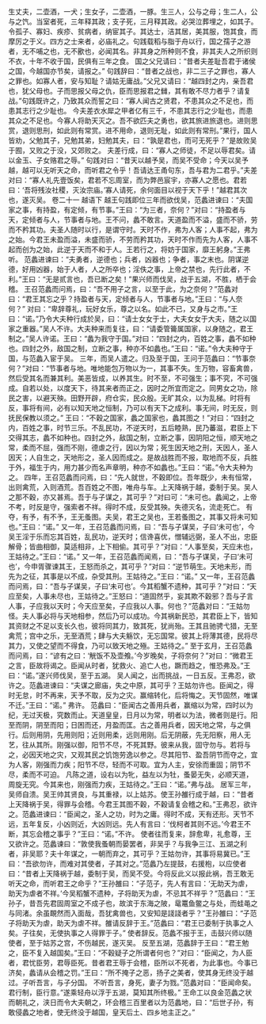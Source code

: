 <!-- { "loadSidebar": true } -->
生丈夫，二壶酒，一犬；生女子，二壶酒，一豚。生三人，公与之母；生二人，公与之饩。当室者死，三年释其政；支子死，三月释其政。必哭泣葬埋之，如其子。令孤子、寡妇、疾疹、贫病者，纳宦其子。其达士，洁其居，美其服，饱其食，而摩厉之于义。四方之士来者，必庙礼之。句践载稻与脂于舟以行，国之孺子之游者，无不哺之也，无不歠也，必闻其名。非其身之所种则不食，非其夫人之所织则不衣，十年不收于国，民俱有三年之食。
国之父兄请曰：“昔者夫差耻吾君于诸侯之国，今越国亦节矣，请报之。”
句践辞曰：“昔者之战也，非二三子之罪也，寡人之罪也。如寡人者，安与知耻？请姑无庸战。”父兄又请曰：“越四封之内，亲吾君也，犹父母也。子而思报父母之仇，臣而思报君之雠，其有敢不尽力者乎？请复战。”句践既许之，乃致其众而誓之曰：“寡人闻古之贤君，不患其众之不足也，而患其志行之少耻也。
今夫差衣水犀之甲者亿有三千，不患其志行之少耻也，而患其众之不足也。今寡人将助天灭之。吾不欲匹夫之勇也，欲其旅进旅退也。进则思赏，退则思刑，如此则有常赏。进不用命，退则无耻，如此则有常刑。”果行，国人皆劝，父勉其子，兄勉其弟，妇勉其夫，曰：“孰是君也，而可无死乎？”是故败吴于囿，又败之于没，又郊败之。
夫差行成，曰：“寡人之师徒，不足以辱君矣。请以金玉、子女赂君之辱。”
句践对曰：“昔天以越予吴，而吴不受命；今天以吴予越，越可以无听天之命，而听君之令乎！吾请达王甬句东，吾与君为二君乎。”夫差对曰：“寡人礼先壹饭矣，君若不忘周室，而为弊邑宸宇，亦寡人之愿也。君若曰：‘吾将残汝社稷，灭汝宗庙。’寡人请死，余何面目以视于天下乎！”越君其次也，遂灭吴。
卷二十一 越语下
 越王句践即位三年而欲伐吴，范蠡进谏曰：“夫国家之事，有持盈，有定倾，有节事。”王曰：“为三者，奈何？”对曰：“持盈者与天，定倾者与人，节事者与地。王不问，蠡不敢言。天道盈而不溢，盛而不骄，劳而不矜其功。夫圣人随时以行，是谓守时。天时不作，弗为人客；人事不起，弗为之始。今君王未盈而溢，未盛而骄，不劳而矜其功，天时不作而先为人客，人事不起而创为之始，此逆于天而不和于人。王若行之，将妨于国家，靡王躬身。”王弗听。
范蠡进谏曰：“夫勇者，逆德也；兵者，凶器也；争者，事之末也。阴谋逆德，好用凶器，始于人者，人之所卒也；淫佚之事，上帝之禁也，先行此者，不利。”王曰：“无是贰言也，吾已断之矣！”果兴师而伐吴，战于五湖，不胜，栖于会稽。
王召范蠡而问焉，曰：“吾不用子之言，以至于此，为之奈何？”范蠡对曰：“君王其忘之乎？持盈者与天，定倾者与人，节事者与地。”王曰：“与人奈何？”
对曰：“卑辞尊礼，玩好女乐，尊之以名。如此不已，又身与之市。”王曰：“诺。”乃令大夫种行成於吴，曰：“请士女女于士，大夫女女于大夫，随之以国家之重器。”吴人不许。大夫种来而复往，曰：“请委管籥属国家，以身随之，君王制之。”吴人许诺。王曰：“蠡为我守于国。”对曰：“四封之内，百姓之事，蠡不如种也。四封之外，敌国之制，立断之事，种亦不如蠡也。”王曰：“诺。”令大夫种守于国，与范蠡入宦于吴。
三年，而吴人遣之。归及至于国，王问于范蠡曰：“节事奈何？”对曰：“节事者与地。唯地能包万物以为一，其事不失。生万物，容畜禽兽，然后受其名而兼其利。美恶皆成，以养其生。时不至，不可强生；事不究，不可强成。自若以处，以度天下，待其来者而正之，因时之所宜而定之。同男女之功，除民之害，以避天殃。田野开辟，府仓实，民众殷。无旷其众，以为乱梯。时将有反，事将有间，必有以知天地之恒制，乃可以有天下之成利。事无间，时无反，则抚民保教以须之。”
王曰：“不穀之国家，蠡之国家也，蠡其图之！”对曰：“四封之内，百姓之事，时节三乐。不乱民功，不逆天时，五后睦熟，民乃蕃滋，君臣上下交得其志，蠡不如种也。四封之外，敌国之制，立断之事，因阴阳之恒，顺天地之常，柔而不屈，强而不刚，德虐之行，因以为常；死生因天地之刑，天因人，圣人因天；人自生之，天地形之，圣人因而成之。是故战胜而不报，取地而不反，兵胜于外，福生于内，用力甚少而名声章明，种亦不如蠡也。”王曰：“诺。”令大夫种为之。
四年，王召范蠡而问焉，曰：“先人就世，不穀即位。吾年既少，未有恒常，出则禽荒，入则酒荒。吾百姓之不图，唯舟与车。上天降祸于越，委制于吴。吴人之那不穀，亦又甚焉。吾于与子谋之，其可乎？”对曰可：“未可也。蠡闻之，上帝不考，时反是守，强索者不祥。得时不成，反受其殃。失德灭名，流走死亡。
有夺，有予，有不予，王无蚤图。夫吴，君王之吴也，王若蚤图之，其事又将未可知也。”王曰：“诺。”
又一年，王召范蠡而问焉，曰：“吾与子谋吴，子曰‘未可也’，今吴王淫于乐而忘其百姓，乱民功，逆天时；信谗喜优，憎辅远弼，圣人不出，忠臣解骨；皆曲相御，莫适相非，上下相偷。其可乎？”对曰：“人事至矣，天应未也，王姑待之。”王曰：“诺。”
又一年，王召范蠡而闻焉，曰：“吾与子谋吴，子曰‘未可也’，今申胥骤谏其王，王怒而杀之，其可乎？”对曰：“逆节萌生。天地未形，而先为之征，其事是以不成，杂受其刑。王姑待之。”王曰：“诺。”
又一年，王召范蠡而问焉，曰：“吾与子谋吴，子曰‘未可也’。今其稻蟹不遗种，其可乎？”对曰：“天应至矣，人事未尽也，王姑待之。”王怒曰：“道固然乎，妄其欺不穀邪？吾与子言人事，子应我以天时；今天应至矣，子应我以人事。何也？”范蠡对曰：“王姑勿怪。夫人事必将与天地相参，然后乃可以成功。今其祸新民恐，其君臣上下，皆知其资财之不足以支长久也，彼将同其力，致其死，犹尚殆。王其且驰骋弋猎，无至禽荒；宫中之乐，无至酒荒；肆与大夫觞饮，无忘国常。彼其上将薄其德，民将尽其力，又使之望而不得食，乃可以致天地之殛。王姑待之。”
至于玄月，王召范蠡而问焉，曰：“谚有之曰：‘觥饭不及壶飧。’今岁晚矣，子将奈何？”对曰：“微君王之言，臣故将谒之。臣闻从时者，犹救火、追亡人也，蹶而趋之，惟恐弗及。”王曰：“诺。”遂兴师伐吴，至于五湖。
吴人闻之，出而挑战，一日五反。王弗忍，欲许之。范蠡进谏曰：“夫谋之廊庙，失之中原，其可乎？王姑勿许也。臣闻之，得时无怠，时不再来，天予不取，反为之灾。赢缩转化，后将悔之。天节固然，唯谋不迁。”王曰：“诺。”
弗许。
范蠡曰：“臣闻古之善用兵者，赢缩以为常，四时以为纪，无过天极，究数而止。天道皇皇，日月以为常，明者以为法，微者则是行。阳至而阴，阴至而阳；日困而还，月盈而匡。古之善用兵者，因天地之常，与之俱行。后则用阴，先用则阳；近则用柔，远则用刚。后无阴蔽，先无阳察，用人无艺，往从其所。刚强以御，阳节不尽，不死其野。彼来从我，固守勿与。若将与之，必因天地之灾，又观其民之饥饱劳逸以参之。尽其阳节、盈吾阴节而夺之，宜为人客，刚强而力疾；阳节不尽，轻而不可取。宜为人主，安徐而重固；阴节不尽，柔而不可迫。
凡陈之道，设右以为牝，益左以为牡，蚤晏无失，必顺天道，周旋无究。今其来也，刚强而力疾，王姑待之。”王曰：“诺。”弗与战。
居军三年，吴师自溃。吴王帅其贤良，与其重禄，以上姑苏。使王孙雒行成于越，曰：“昔者上天降祸于吴，得罪与会稽。今君王其图不穀，不穀请复会稽之和。”王弗忍，欲许之。范蠡进谏曰：“臣闻之，圣人之功，时为之庸。得时不成，天有还形。天节不远，五年复反，小凶则近，大凶则远。先人有言曰：‘伐柯者其则不远。’今君王不断，其忘会稽之事乎？”王曰：“诺。”不许。
使者往而复来，辞愈卑，礼愈尊，王又欲许之。范蠡谏曰：“敦使我蚤朝而晏罢者，非吴乎？与我争三江、五湖之利者，非吴耶？夫十年谋之，一朝而弃之，其可乎？王姑勿许，其事将易冀已。”王曰：“吾欲勿许，而难对其使者，子其对之。”范蠡乃左提鼓，右援枹，以应使者曰：“昔者上天降祸于越，委制于吴，而吴不受。今将反此义以报此祸，吾王敢无听天之命，而听君王之命乎？”王孙雒曰：“子范子，先人有言曰：‘无助天为虐，助天为虐者不祥。’今吴稻蟹不遗种，子将助天为虐，不忌其不祥乎？”范蠡曰：“王孙子，昔吾先君固周室之不成子也，故滨于东海之陂，鼋鼍鱼鳖之与处，而蛙黾之与同渚。余虽靦然而入面哉，吾犹禽兽也，又安知是諓諓者乎？”王孙雒曰：“子范子将助天为虐，助天为虐不祥。雒请反辞于王。”范蠡曰：“君王已委制于执事之人矣。子往矣，无使执事之人得罪于子。”
使者辞反。范蠡不报于王，击鼓兴师以随使者，至于姑苏之宫，不伤越民，遂灭吴。
反至五湖，范蠡辞于王曰：“君王勉之，臣不复入越国矣。”王曰：“不穀疑子之所谓者何也？”对曰：“臣闻之，为人臣者，君忧臣劳，君辱臣死。昔者君王辱于会稽，臣所以不死者，为此事也。今事已济矣，蠡请从会稽之罚。”王曰：“所不掩子之恶，扬子之美者，使其身无终没于越过。子听吾言，与子分国。
不听吾言，身死，妻子为戮。”范蠡对曰：“臣闻命矣。君行制，臣行意。”遂乘轻舟以浮于五湖，莫知其所终极。”
王命工以良金范蠡之状而朝礼之，浃日而令大夫朝之，环会稽三百里者以为范蠡地，曰：“后世子孙，有敢侵蠡之地者，使无终没于越国，皇天后土、四乡地主正之。”

